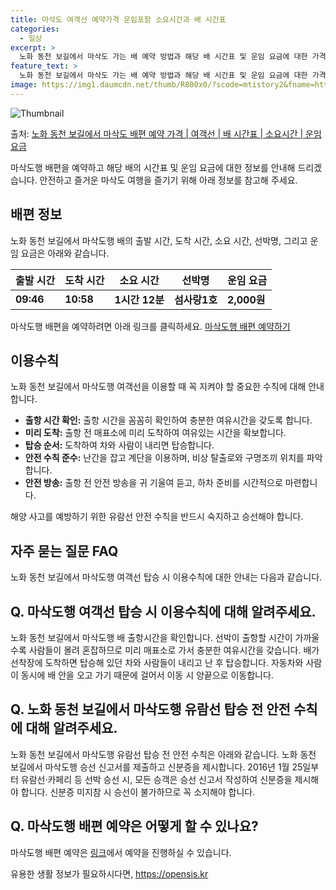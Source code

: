 ```yaml
---
title: 마삭도 여객선 예약가격 운임포함 소요시간과 배 시간표
categories:
  - 일상
excerpt: >
  노화 동천 보길에서 마삭도 가는 배 예약 방법과 해당 배 시간표 및 운임 요금에 대한 가격 정보를 안내 드리겠습니다. 안전하고 재밋는 마삭도행 여행을 위해 아래 정보 참고하시기 바랍니다. 마삭도행 배편 예약하기 👈 클릭노화 동천 보길에서 마삭도행 배 시간표출발 시간도착 시간소요 시간선박명요금09:4610:581시간 12분섬사랑1호2,000원마삭도행 배편 예약하기 👈 클릭노화 동천 보길에서 마삭도행 여객선 탑승 시 이용수칙노화 동천 보길에서 마삭도행 배를 이용할 때 꼭 지켜야 할 중요한 수칙들을 소개합니다. 이용수칙 요약:출항 시간 확인: 출항 시간을 꼼꼼히 확인합니다.미리 도착: 출항 전 매표소에 미리 도착하여 여유있는 시간을 확보합니다.탑승 순서: 도착하여 차와 사람이 내리면 탑승합니다.안전 수칙 준수..
feature_text: >
  노화 동천 보길에서 마삭도 가는 배 예약 방법과 해당 배 시간표 및 운임 요금에 대한 가격 정보를 안내 드리겠습니다. 안전하고 재밋는 마삭도행 여행을 위해 아래 정보 참고하시기 바랍니다. 마삭도행 배편 예약하기 👈 클릭노화 동천 보길에서 마삭도행 배 시간표출발 시간도착 시간소요 시간선박명요금09:4610:581시간 12분섬사랑1호2,000원마삭도행 배편 예약하기 👈 클릭노화 동천 보길에서 마삭도행 여객선 탑승 시 이용수칙노화 동천 보길에서 마삭도행 배를 이용할 때 꼭 지켜야 할 중요한 수칙들을 소개합니다. 이용수칙 요약:출항 시간 확인: 출항 시간을 꼼꼼히 확인합니다.미리 도착: 출항 전 매표소에 미리 도착하여 여유있는 시간을 확보합니다.탑승 순서: 도착하여 차와 사람이 내리면 탑승합니다.안전 수칙 준수..
image: https://img1.daumcdn.net/thumb/R800x0/?scode=mtistory2&fname=https%3A%2F%2Fblog.kakaocdn.net%2Fdn%2FczmRv9%2FbtsHBXHLkvB%2F0LBKcxi7tJAaxk6L7hYIg1%2Fimg.webp
---
```


![Thumbnail](https://img1.daumcdn.net/thumb/R800x0/?scode=mtistory2&fname=https%3A%2F%2Fblog.kakaocdn.net%2Fdn%2FczmRv9%2FbtsHBXHLkvB%2F0LBKcxi7tJAaxk6L7hYIg1%2Fimg.webp)

<p>출처: <a href="https://opensis.kr/entry/%EB%85%B8%ED%99%94-%EB%8F%99%EC%B2%9C-%EB%B3%B4%EA%B8%B8%EC%97%90%EC%84%9C-%EB%A7%88%EC%82%AD%EB%8F%84-%EB%B0%B0%ED%8E%B8-%EC%98%88%EC%95%BD-%EA%B0%80%EA%B2%A9-%EC%97%AC%EA%B0%9D%EC%84%A0-%EB%B0%B0-%EC%8B%9C%EA%B0%84%ED%91%9C-%EC%86%8C%EC%9A%94%EC%8B%9C%EA%B0%84-%EC%9A%B4%EC%9E%84-%EC%9A%94%EA%B8%88" rel="dofollow">노화 동천 보길에서 마삭도 배편 예약 가격 | 여객선 | 배 시간표 | 소요시간 | 운임 요금</a> </p>

마삭도행 배편을 예약하고 해당 배의 시간표 및 운임 요금에 대한 정보를 안내해 드리겠습니다. 안전하고 즐거운 마삭도 여행을 즐기기 위해 아래
정보를 참고해 주세요.

## 배편 정보

노화 동천 보길에서 마삭도행 배의 출발 시간, 도착 시간, 소요 시간, 선박명, 그리고 운임 요금은 아래와 같습니다.

출발 시간 | 도착 시간 | 소요 시간 | 선박명 | 운임 요금  
---|---|---|---|---  
**09:46** | **10:58** | **1시간 12분** | **섬사랑1호** | **2,000원**  
  
마삭도행 배편을 예약하려면 아래 링크를 클릭하세요. [마삭도행 배편 예약하기](https://www.example.com)

## 이용수칙

노화 동천 보길에서 마삭도행 여객선을 이용할 때 꼭 지켜야 할 중요한 수칙에 대해 안내합니다.

  * **출항 시간 확인:** 출항 시간을 꼼꼼히 확인하여 충분한 여유시간을 갖도록 합니다. 
  * **미리 도착:** 출항 전 매표소에 미리 도착하여 여유있는 시간을 확보합니다.
  * **탑승 순서:** 도착하여 차와 사람이 내리면 탑승합니다.
  * **안전 수칙 준수:** 난간을 잡고 계단을 이용하며, 비상 탈출로와 구명조끼 위치를 파악합니다.
  * **안전 방송:** 출항 전 안전 방송을 귀 기울여 듣고, 하차 준비를 시간적으로 마련합니다.

해양 사고를 예방하기 위한 유람선 안전 수칙을 반드시 숙지하고 승선해야 합니다.

## 자주 묻는 질문 FAQ

노화 동천 보길에서 마삭도행 여객선 탑승 시 이용수칙에 대한 안내는 다음과 같습니다.

## Q. 마삭도행 여객선 탑승 시 이용수칙에 대해 알려주세요.

노화 동천 보길에서 마삭도행 배 출항시간을 확인합니다. 선박이 출항할 시간이 가까울수록 사람들이 몰려 혼잡하므로 미리 매표소로 가서 충분한
여유시간을 갖습니다. 배가 선착장에 도착하면 탑승해 있던 차와 사람들이 내리고 난 후 탑승합니다. 자동차와 사람이 동시에 배 안을 오고 가기
때문에 걸어서 이동 시 양끝으로 이동합니다.

## Q. 노화 동천 보길에서 마삭도행 유람선 탑승 전 안전 수칙에 대해 알려주세요.

노화 동천 보길에서 마삭도행 유람선 탑승 전 안전 수칙은 아래와 같습니다. 노화 동천 보길에서 마삭도행 승선 신고서를 제출하고 신분증을
제시합니다. 2016년 1월 25일부터 유람선·카페리 등 선박 승선 시, 모든 승객은 승선 신고서 작성하여 신분증을 제시해야 합니다. 신분증
미지참 시 승선이 불가하므로 꼭 소지해야 합니다.

## Q. 마삭도행 배편 예약은 어떻게 할 수 있나요?

마삭도행 배편 예약은 [링크](https://www.example.com)에서 예약을 진행하실 수 있습니다.

 

유용한 생활 정보가 필요하시다면, <a href="https://opensis.kr" rel="dofollow">https://opensis.kr</a>


